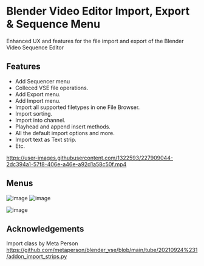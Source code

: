 # Blender Video Editor Import, Export & Sequence Menu
Enhanced UX and features for the file import and export of the Blender Video Sequence Editor

## Features
* Add Sequencer menu
* Colleced VSE file operations.
* Add Export menu.
* Add Import menu.
* Import all supported filetypes in one File Browser.
* Import sorting.
* Import into channel.
* Playhead and append insert methods.
* All the default import options and more.
* Import text as Text strip.
* Etc.

https://user-images.githubusercontent.com/1322593/227909044-2dc394a1-57f8-406e-a46e-a92d1a58c50f.mp4

## Menus

![image](https://user-images.githubusercontent.com/1322593/228251975-a1b27421-c195-4079-99fb-d6690b1bf19e.png) ![image](https://user-images.githubusercontent.com/1322593/229376211-eb1487b4-6d0a-4039-a3fa-999a4b72d9ce.png)

 ![image](https://user-images.githubusercontent.com/1322593/228249669-544779d8-c5d7-481d-a212-1bad0940b8eb.png) 

## Acknowledgements

 Import class by Meta Person https://github.com/metaperson/blender_vse/blob/main/tube/20210924%231/addon_import_strips.py

